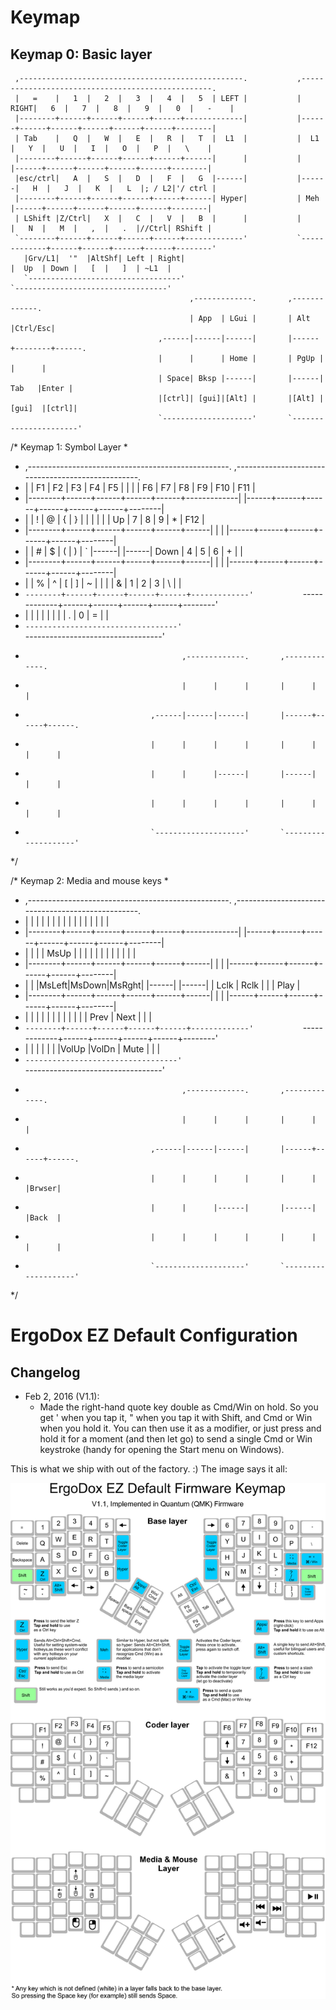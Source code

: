 
# Keymap

## Keymap 0: Basic layer
```
 ,--------------------------------------------------.           ,--------------------------------------------------.
 |   =    |   1  |   2  |   3  |   4  |   5  | LEFT |           | RIGHT|   6  |   7  |   8  |   9  |   0  |   -    |
 |--------+------+------+------+------+-------------|           |------+------+------+------+------+------+--------|
 | Tab    |   Q  |   W  |   E  |   R  |   T  |  L1  |           |  L1  |   Y  |   U  |   I  |   O  |   P  |   \    |
 |--------+------+------+------+------+------|      |           |      |------+------+------+------+------+--------|
 |esc/ctrl|   A  |   S  |   D  |   F  |   G  |------|           |------|   H  |   J  |   K  |   L  |; / L2|'/ ctrl |
 |--------+------+------+------+------+------| Hyper|           | Meh  |------+------+------+------+------+--------|
 | LShift |Z/Ctrl|   X  |   C  |   V  |   B  |      |           |      |   N  |   M  |   ,  |   .  |//Ctrl| RShift |
 `--------+------+------+------+------+-------------'           `-------------+------+------+------+------+--------'        
   |Grv/L1|  '"  |AltShf| Left | Right|                                       |  Up  | Down |   [  |   ]  | ~L1  |
   `----------------------------------'                                       `----------------------------------'
                                        ,-------------.       ,-------------.
                                        | App  | LGui |       | Alt  |Ctrl/Esc|
                                 ,------|------|------|       |------+--------+------.
                                 |      |      | Home |       | PgUp |        |      |
                                 | Space| Bksp |------|       |------|  Tab   |Enter |
                                 |[ctrl]| [gui]|[Alt] |       |[Alt] | [gui]  |[ctrl]|
                                 `--------------------'       `----------------------'

```
/* Keymap 1: Symbol Layer
 *
 * ,--------------------------------------------------.           ,--------------------------------------------------.
 * |        |  F1  |  F2  |  F3  |  F4  |  F5  |      |           |      |  F6  |  F7  |  F8  |  F9  |  F10 |   F11  |
 * |--------+------+------+------+------+-------------|           |------+------+------+------+------+------+--------|
 * |        |   !  |   @  |   {  |   }  |   |  |      |           |      |   Up |   7  |   8  |   9  |   *  |   F12  |
 * |--------+------+------+------+------+------|      |           |      |------+------+------+------+------+--------|
 * |        |   #  |   $  |   (  |   )  |   `  |------|           |------| Down |   4  |   5  |   6  |   +  |        |
 * |--------+------+------+------+------+------|      |           |      |------+------+------+------+------+--------|
 * |        |   %  |   ^  |   [  |   ]  |   ~  |      |           |      |   &  |   1  |   2  |   3  |   \  |        |
 * `--------+------+------+------+------+-------------'           `-------------+------+------+------+------+--------'
 *   |      |      |      |      |      |                                       |      |    . |   0  |   =  |      |
 *   `----------------------------------'                                       `----------------------------------'
 *                                        ,-------------.       ,-------------.
 *                                        |      |      |       |      |      |
 *                                 ,------|------|------|       |------+------+------.
 *                                 |      |      |      |       |      |      |      |
 *                                 |      |      |------|       |------|      |      |
 *                                 |      |      |      |       |      |      |      |
 *                                 `--------------------'       `--------------------'
 */

/* Keymap 2: Media and mouse keys
 *
 * ,--------------------------------------------------.           ,--------------------------------------------------.
 * |        |      |      |      |      |      |      |           |      |      |      |      |      |      |        |
 * |--------+------+------+------+------+-------------|           |------+------+------+------+------+------+--------|
 * |        |      |      | MsUp |      |      |      |           |      |      |      |      |      |      |        |
 * |--------+------+------+------+------+------|      |           |      |------+------+------+------+------+--------|
 * |        |      |MsLeft|MsDown|MsRght|      |------|           |------|      | Lclk | Rclk |      |      |  Play  |
 * |--------+------+------+------+------+------|      |           |      |------+------+------+------+------+--------|
 * |        |      |      |      |      |      |      |           |      |      |      | Prev | Next |      |        |
 * `--------+------+------+------+------+-------------'           `-------------+------+------+------+------+--------'
 *   |      |      |      |      |      |                                       |VolUp |VolDn | Mute |      |      |
 *   `----------------------------------'                                       `----------------------------------'
 *                                        ,-------------.       ,-------------.
 *                                        |      |      |       |      |      |
 *                                 ,------|------|------|       |------+------+------.
 *                                 |      |      |      |       |      |      |Brwser|
 *                                 |      |      |------|       |------|      |Back  |
 *                                 |      |      |      |       |      |      |      |
 *                                 `--------------------'       `--------------------'
 */


# ErgoDox EZ Default Configuration

## Changelog

* Feb 2, 2016 (V1.1): 
  * Made the right-hand quote key double as Cmd/Win on hold. So you get ' when you tap it, " when you tap it with Shift, and Cmd or Win when you hold it. You can then use it as a modifier, or just press and hold it for a moment (and then let go) to send a single Cmd or Win keystroke (handy for opening the Start menu on Windows).

This is what we ship with out of the factory. :) The image says it all:

![Default](default_highres.png)
